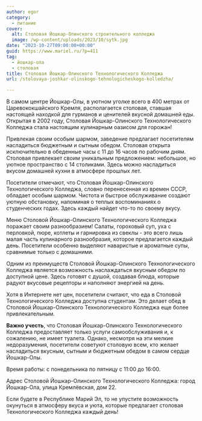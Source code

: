```yaml
---
author: egor
category:
  - питание
cover:
  alt: Столовая ​Йошкар-Олинского строительного колледжа
  image: /wp-content/uploads/2023/10/sytk.jpg
date: "2023-10-27T09:00:00+00:00"
guid: https://www.mariel.ru/?p=411
tag:
  - йошкар-ола
  - столовая
title: Столовая Йошкар-Олинского Технологического Колледжа
url: /stolovaya-joshkar-olinskogo-tehnologicheskogo-kolledzha/

---
```

В самом центре Йошкар-Олы, в уютном уголке всего в 400 метрах от Царевококшайского Кремля, располагается столовая, ставшая настоящей находкой для гурманов и ценителей вкусной домашней еды. Открытая в 2002 году, Столовая Йошкар-Олинского Технологического Колледжа стала настоящим кулинарным оазисом для горожан!

Привлекая своим особым шармом, заведение предлагает посетителям насладиться бюджетным и сытным обедом. Столовая открыта исключительно в обеденные часы с 11 до 16 часов по рабочим дням. Столовая привлекает своим уникальным предложением: небольшое, но уютное пространство с 14 столиками. Здесь можно насладиться вкусом домашней кухни в атмосфере прошлых лет.

Посетители отмечают, что Столовая Йошкар-Олинского Технологического Колледжа, словно перенесенная из времен СССР, обладает особым шармом. Чистота и быстрое обслуживание создают уютную обстановку, напоминая о теплых воспоминаниях о студенческих годах. Здесь каждый найдет что-то по своему вкусу.

Меню Столовой Йошкар\-Олинского Технологического Колледжа поражает своим разнообразием! Салаты, гороховый суп, уха с перловкой, пюре, котлеты и гарнировка из свеклы \- это всего лишь малая часть кулинарного разнообразия, которое предлагается каждый день. Посетители особенно выделяют наваристые и ароматные супы, сравнимые только с домашними.

Одним из преимуществ Столовой Йошкар-Олинского Технологического Колледжа является возможность наслаждаться вкусным обедом по доступной цене. Здесь готовят с душой, создавая блюда, которые радуют вкусовые рецепторы и наполняют энергией на день.

Хотя в Интернете нет цен, посетители считают, что еда в Столовой Технологического Колледжа доступна студентам. Это делает обед в Столовой Йошкар-Олинского Технологического Колледжа еще более привлекательным.

**Важно учесть**, что Столовая Йошкар-Олинского Технологического Колледжа предоставляет только услуги самообслуживания и, к сожалению, не имеет туалета. Однако, несмотря на эти мелкие недоразумения, посетители советуют столовую всем, кто желает насладиться вкусным, сытным и бюджетным обедом в самом сердце Йошкар-Олы.

Время работы: с понедельника по пятницу с 11:00 до 16:00.

Адрес Столовой Йошкар-Олинского Технологического Колледжа: город Йошкар-Ола, улица Кремлёвская, дом 22.

Если будете в Республике Марий Эл, то не упустите возможность окунуться в атмосферу вкуса и уюта, которые предлагает столовая Технологического Колледжа каждый день!
